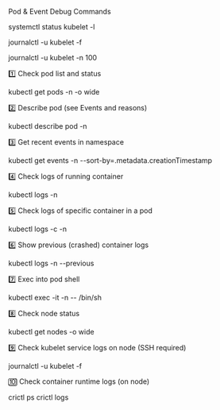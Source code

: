 Pod & Event Debug Commands


systemctl status kubelet -l

journalctl -u kubelet -f

journalctl -u kubelet -n 100



1️⃣ Check pod list and status

kubectl get pods -n <ns> -o wide


2️⃣ Describe pod (see Events and reasons)

kubectl describe pod <pod-name> -n <ns>


3️⃣ Get recent events in namespace

kubectl get events -n <ns> --sort-by=.metadata.creationTimestamp


4️⃣ Check logs of running container

kubectl logs <pod-name> -n <ns>


5️⃣ Check logs of specific container in a pod

kubectl logs <pod-name> -c <container-name> -n <ns>


6️⃣ Show previous (crashed) container logs

kubectl logs <pod-name> -n <ns> --previous


7️⃣ Exec into pod shell

kubectl exec -it <pod-name> -n <ns> -- /bin/sh


8️⃣ Check node status

kubectl get nodes -o wide


9️⃣ Check kubelet service logs on node (SSH required)

journalctl -u kubelet -f


🔟 Check container runtime logs (on node)

crictl ps
crictl logs <container-id>